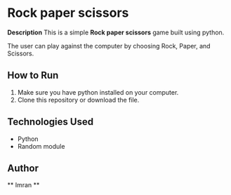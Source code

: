 # Rock paper scissors
**Description**
This is a simple **Rock paper scissors** game built using python.

The user can play against the computer by choosing Rock, Paper, and Scissors.

## How to Run
1. Make sure you have python installed on your computer.<br>
2. Clone this repository or download the file.

## Technologies Used
- Python
- Random module
## Author 
** Imran ** 
 


